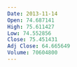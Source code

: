 ```yaml
---
Date: 2013-11-14
Open: 74.687141
High: 75.611427
Low: 74.552856
Close: 75.451431
Adj Close: 64.665649
Volume: 70604800
---
```


